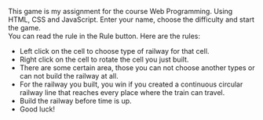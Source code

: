 This game is my assignment for the course Web Programming.
Using HTML, CSS and JavaScript.
Enter your name, choose the difficulty and start the game.  
You can read the rule in the Rule button. Here are the rules:
- Left click on the cell to choose type of railway for that cell.
- Right click on the cell to rotate the cell you just built.
- There are some certain area, those you can not choose another types or can not build the railway at all.
- For the railway you built, you win if you created a continuous circular railway line that reaches every place where the train can travel.
- Build the railway before time is up.
- Good luck!
